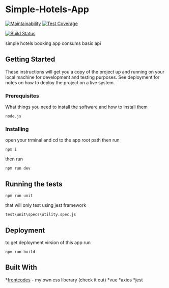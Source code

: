 # Simple-Hotels-App
[![Maintainability](https://api.codeclimate.com/v1/badges/4e981d110c7c6616d36e/maintainability)](https://codeclimate.com/github/Ahmed-osama/Simple-Hotels-App/maintainability)
[![Test Coverage](https://api.codeclimate.com/v1/badges/4e981d110c7c6616d36e/test_coverage)](https://codeclimate.com/github/Ahmed-osama/Simple-Hotels-App/test_coverage)

[![Build Status](https://travis-ci.org/Ahmed-osama/Simple-Hotels-App.svg?branch=master)](https://travis-ci.org/Ahmed-osama/Simple-Hotels-App)

simple hotels booking app consums basic api

## Getting Started

These instructions will get you a copy of the project up and running on your local machine for development and testing purposes. See deployment for notes on how to deploy the project on a live system.

### Prerequisites

What things you need to install the software and how to install them

```
node.js
```
### Installing
open your trminal and cd to the app root path then run

```
npm i
```
then run

```
npm run dev
```

## Running the tests
```
npm run unit
```
that will only test  using jest framework
```
test\unit\specs\utility.spec.js
```
## Deployment
to get deployment virsion of this app run
```
npm run build
```

## Built With
*[frontcodes](https://github.com/Ahmed-osama/FrontCodes) - my own css liberary (check it out)
*vue
*axios
*jest
